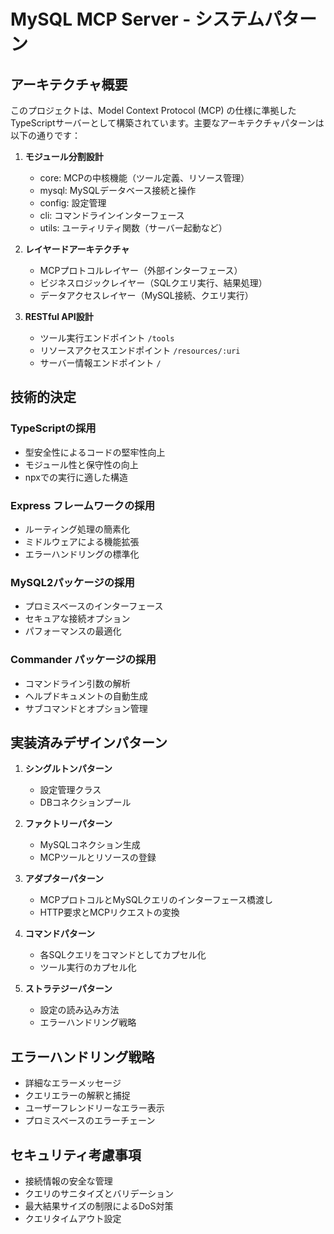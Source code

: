 # MySQL MCP Server - システムパターン

## アーキテクチャ概要
このプロジェクトは、Model Context Protocol (MCP) の仕様に準拠したTypeScriptサーバーとして構築されています。主要なアーキテクチャパターンは以下の通りです：

1. **モジュール分割設計**
   - core: MCPの中核機能（ツール定義、リソース管理）
   - mysql: MySQLデータベース接続と操作
   - config: 設定管理
   - cli: コマンドラインインターフェース
   - utils: ユーティリティ関数（サーバー起動など）

2. **レイヤードアーキテクチャ**
   - MCPプロトコルレイヤー（外部インターフェース）
   - ビジネスロジックレイヤー（SQLクエリ実行、結果処理）
   - データアクセスレイヤー（MySQL接続、クエリ実行）

3. **RESTful API設計**
   - ツール実行エンドポイント `/tools`
   - リソースアクセスエンドポイント `/resources/:uri`
   - サーバー情報エンドポイント `/`

## 技術的決定

### TypeScriptの採用
- 型安全性によるコードの堅牢性向上
- モジュール性と保守性の向上
- npxでの実行に適した構造

### Express フレームワークの採用
- ルーティング処理の簡素化
- ミドルウェアによる機能拡張
- エラーハンドリングの標準化

### MySQL2パッケージの採用
- プロミスベースのインターフェース
- セキュアな接続オプション
- パフォーマンスの最適化

### Commander パッケージの採用
- コマンドライン引数の解析
- ヘルプドキュメントの自動生成
- サブコマンドとオプション管理

## 実装済みデザインパターン
1. **シングルトンパターン**
   - 設定管理クラス
   - DBコネクションプール

2. **ファクトリーパターン**
   - MySQLコネクション生成
   - MCPツールとリソースの登録

3. **アダプターパターン**
   - MCPプロトコルとMySQLクエリのインターフェース橋渡し
   - HTTP要求とMCPリクエストの変換

4. **コマンドパターン**
   - 各SQLクエリをコマンドとしてカプセル化
   - ツール実行のカプセル化

5. **ストラテジーパターン**
   - 設定の読み込み方法
   - エラーハンドリング戦略

## エラーハンドリング戦略
- 詳細なエラーメッセージ
- クエリエラーの解釈と捕捉
- ユーザーフレンドリーなエラー表示
- プロミスベースのエラーチェーン

## セキュリティ考慮事項
- 接続情報の安全な管理
- クエリのサニタイズとバリデーション
- 最大結果サイズの制限によるDoS対策
- クエリタイムアウト設定
